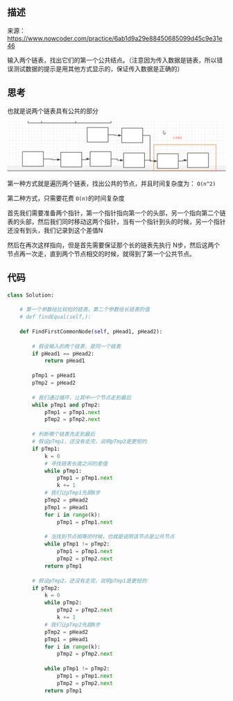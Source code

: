 ## 描述

来源：https://www.nowcoder.com/practice/6ab1d9a29e88450685099d45c9e31e46

输入两个链表，找出它们的第一个公共结点。（注意因为传入数据是链表，所以错误测试数据的提示是用其他方式显示的，保证传入数据是正确的）

## 思考

也就是说两个链表具有公共的部分

![image-20200426084449089](images/image-20200426084449089.png)

第一种方式就是遍历两个链表，找出公共的节点，并且时间复杂度为： `O(n^2)`

第二种方式，只需要花费 `O(n)`的时间复杂度

首先我们需要准备两个指针，第一个指针指向第一个的头部，另一个指向第二个链表的头部，然后我们同时移动这两个指针，当有一个指针到头的时候，另一个指针还没有到头，我们记录到这个差值N

然后在再次这样指向，但是首先需要保证那个长的链表先执行 N步，然后这两个节点再一次走，直到两个节点相交的时候，就得到了第一个公共节点。

## 代码

```python
class Solution:

    # 第一个参数给比较短的链表，第二个参数给长链表的值
    # def findEqual(self,):

    def FindFirstCommonNode(self, pHead1, pHead2):
        
        # 假设输入的两个链表，是同一个链表
        if pHead1 == pHead2:
            return pHead1
        
        pTmp1 = pHead1
        pTmp2 = pHead2

        # 我们通过循环，让其中一个节点走到最后
        while pTmp1 and pTmp2:
            pTmp1 = pTmp1.next
            pTmp2 = pTmp2.next

        # 判断哪个链表先走到最后
        # 假设pTmp1，还没有走完，说明pTmp2是更短的
        if pTmp1:
            k = 0
            # 寻找链表长度之间的差值
            while pTmp1:
                pTmp1 = pTmp1.next
                k += 1
            # 我们让pTmp1先跳N步
            pTmp2 = pHead2
            pTmp1 = pHead1
            for i in range(k):
                pTmp1 = pTmp1.next

            # 当找到节点相等的时候，也就是说明该节点是公共节点
            while pTmp1 != pTmp2:
                pTmp1 = pTmp1.next
                pTmp2 = pTmp2.next
            return pTmp1

        # 假设pTmp2，还没有走完，说明pTmp1是更短的
        if pTmp2:
            k = 0
            while pTmp2:
                pTmp2 = pTmp2.next
                k += 1
            # 我们让pTmp2先跳N步
            pTmp2 = pHead2
            pTmp1 = pHead1
            for i in range(k):
                pTmp2 = pTmp2.next

            while pTmp1 != pTmp2:
                pTmp1 = pTmp1.next
                pTmp2 = pTmp2.next
            return pTmp1
```

